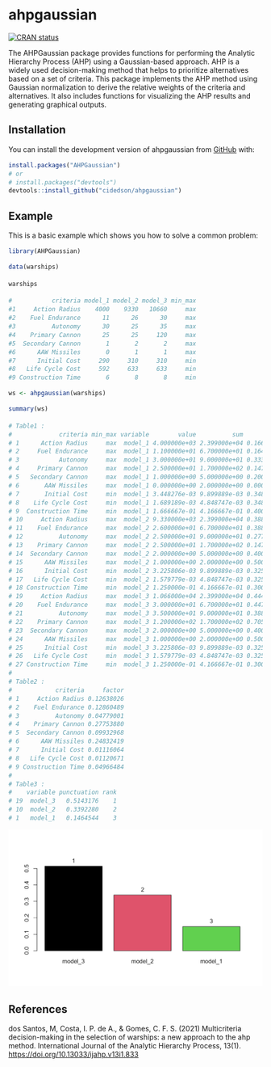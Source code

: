 # ahpgaussian

<!-- badges: start -->

[![CRAN status](https://www.r-pkg.org/badges/version/AHPGaussian)](https://CRAN.R-project.org/package=AHPGaussian)

<!-- badges: end -->

The AHPGaussian package provides functions for performing the Analytic Hierarchy Process (AHP) using a Gaussian-based approach. AHP is a widely used decision-making method that helps to prioritize alternatives based on a set of criteria. This package implements the AHP method using Gaussian normalization to derive the relative weights of the criteria and alternatives. It also includes functions for visualizing the AHP results and generating graphical outputs.

## Installation

You can install the development version of ahpgaussian from [GitHub](https://github.com/) with:

``` r
install.packages("AHPGaussian")
# or
# install.packages("devtools")
devtools::install_github("cidedson/ahpgaussian")
```

## Example

This is a basic example which shows you how to solve a common problem:

``` r
library(AHPGaussian)
```

``` r 
data(warships)

warships

#           criteria model_1 model_2 model_3 min_max
#1     Action Radius    4000    9330   10660     max
#2    Fuel Endurance      11      26      30     max
#3          Autonomy      30      25      35     max
#4    Primary Cannon      25      25     120     max
#5  Secondary Cannon       1       2       2     max
#6      AAW Missiles       0       1       1     max
#7      Initial Cost     290     310     310     min
#8   Life Cycle Cost     592     633     633     min
#9 Construction Time       6       8       8     min
```

``` r
ws <- ahpgaussian(warships)
```

``` r
summary(ws)

# Table1 :
#             criteria min_max variable        value          sum      norm      mean         sd     factor
# 1      Action Radius     max  model_1 4.000000e+03 2.399000e+04 0.1667361 0.3333333 0.14691617 0.44074851
# 2     Fuel Endurance     max  model_1 1.100000e+01 6.700000e+01 0.1641791 0.3333333 0.14950228 0.44850684
# 3           Autonomy     max  model_1 3.000000e+01 9.000000e+01 0.3333333 0.3333333 0.05555556 0.16666667
# 4     Primary Cannon     max  model_1 2.500000e+01 1.700000e+02 0.1470588 0.3333333 0.32263692 0.96791075
# 5   Secondary Cannon     max  model_1 1.000000e+00 5.000000e+00 0.2000000 0.3333333 0.11547005 0.34641016
# 6       AAW Missiles     max  model_1 0.000000e+00 2.000000e+00 0.0000000 0.3333333 0.28867513 0.86602540
# 7       Initial Cost     min  model_1 3.448276e-03 9.899889e-03 0.3483146 0.3333333 0.01297416 0.03892249
# 8    Life Cycle Cost     min  model_1 1.689189e-03 4.848747e-03 0.3483764 0.3333333 0.01302772 0.03908315
# 9  Construction Time     min  model_1 1.666667e-01 4.166667e-01 0.4000000 0.3333333 0.05773503 0.17320508
# 10     Action Radius     max  model_2 9.330000e+03 2.399000e+04 0.3889120 0.3333333 0.14691617 0.44074851
# 11    Fuel Endurance     max  model_2 2.600000e+01 6.700000e+01 0.3880597 0.3333333 0.14950228 0.44850684
# 12          Autonomy     max  model_2 2.500000e+01 9.000000e+01 0.2777778 0.3333333 0.05555556 0.16666667
# 13    Primary Cannon     max  model_2 2.500000e+01 1.700000e+02 0.1470588 0.3333333 0.32263692 0.96791075
# 14  Secondary Cannon     max  model_2 2.000000e+00 5.000000e+00 0.4000000 0.3333333 0.11547005 0.34641016
# 15      AAW Missiles     max  model_2 1.000000e+00 2.000000e+00 0.5000000 0.3333333 0.28867513 0.86602540
# 16      Initial Cost     min  model_2 3.225806e-03 9.899889e-03 0.3258427 0.3333333 0.01297416 0.03892249
# 17   Life Cycle Cost     min  model_2 1.579779e-03 4.848747e-03 0.3258118 0.3333333 0.01302772 0.03908315
# 18 Construction Time     min  model_2 1.250000e-01 4.166667e-01 0.3000000 0.3333333 0.05773503 0.17320508
# 19     Action Radius     max  model_3 1.066000e+04 2.399000e+04 0.4443518 0.3333333 0.14691617 0.44074851
# 20    Fuel Endurance     max  model_3 3.000000e+01 6.700000e+01 0.4477612 0.3333333 0.14950228 0.44850684
# 21          Autonomy     max  model_3 3.500000e+01 9.000000e+01 0.3888889 0.3333333 0.05555556 0.16666667
# 22    Primary Cannon     max  model_3 1.200000e+02 1.700000e+02 0.7058824 0.3333333 0.32263692 0.96791075
# 23  Secondary Cannon     max  model_3 2.000000e+00 5.000000e+00 0.4000000 0.3333333 0.11547005 0.34641016
# 24      AAW Missiles     max  model_3 1.000000e+00 2.000000e+00 0.5000000 0.3333333 0.28867513 0.86602540
# 25      Initial Cost     min  model_3 3.225806e-03 9.899889e-03 0.3258427 0.3333333 0.01297416 0.03892249
# 26   Life Cycle Cost     min  model_3 1.579779e-03 4.848747e-03 0.3258118 0.3333333 0.01302772 0.03908315
# 27 Construction Time     min  model_3 1.250000e-01 4.166667e-01 0.3000000 0.3333333 0.05773503 0.17320508
# 
# Table2 :
#            criteria     factor
# 1     Action Radius 0.12638026
# 2    Fuel Endurance 0.12860489
# 3          Autonomy 0.04779001
# 4    Primary Cannon 0.27753880
# 5  Secondary Cannon 0.09932968
# 6      AAW Missiles 0.24832419
# 7      Initial Cost 0.01116064
# 8   Life Cycle Cost 0.01120671
# 9 Construction Time 0.04966484
# 
# Table3 :
#    variable punctuation rank
# 19  model_3   0.5143176    1
# 10  model_2   0.3392280    2
# 1   model_1   0.1464544    3
```

![](man/figures/ahpgaussian-1.png)

## References

dos Santos, M, Costa, I. P. de A., & Gomes, C. F. S. (2021) Multicriteria decision-making in the selection of warships: a new approach to the ahp method. International Journal of the Analytic Hierarchy Process, 13(1). <https://doi.org/10.13033/ijahp.v13i1.833>
